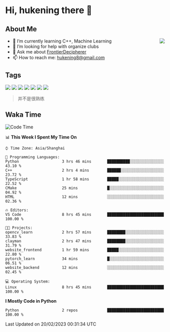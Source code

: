 # Hi, hukening there 👋

## About Me

<a href="#">
  <img align="right" src="https://github-readme-stats-git-masterrstaa-rickstaa.vercel.app/api?username=Tokyo469&count_private=true&show_icons=true&bg_color=15,f2f7fd,E0EAFC" />
</a>

- 🌱 I’m currently learning C++, Machine Learning
- 🤔 I’m looking for help with organize clubs
- 💬 Ask me about [FrontierDecipherer](https://github.com/FrontierDecipherer)
- 📫 How to reach me: hukening8@gmail.com

## Tags

![](https://img.shields.io/badge/-Python-3e74a2?style=flat-square&logo=Python&logoColor=fff)
![](https://img.shields.io/badge/-C++-00579c?style=flat-square&logo=cplusplus&logoColor=fff)
![](https://img.shields.io/badge/-Node.js-339933?style=flat-square&logo=Node.js&logoColor=fff)
![](https://img.shields.io/badge/-React-2d98ce?style=flat-square&logo=React&logoColor=fff)
![](https://img.shields.io/badge/-Linux-000000?style=flat-square&logo=Linux&logoColor=fff)
![](https://img.shields.io/badge/-MySQL-4479A1?style=flat-square&logo=MySQL&logoColor=fff)
![](https://img.shields.io/badge/-MongoDB-47A248?style=flat-square&logo=MongoDB&logoColor=fff)

> 并不是很熟练

## Waka Time

<!--START_SECTION:waka-->
![Code Time](http://img.shields.io/badge/Code%20Time-151%20hrs%206%20mins-blue)

📊 **This Week I Spent My Time On** 

```text
⌚︎ Time Zone: Asia/Shanghai

💬 Programming Languages: 
Python                   3 hrs 46 mins       ██████████░░░░░░░░░░░░░░░   43.10 % 
C++                      2 hrs 4 mins        ██████░░░░░░░░░░░░░░░░░░░   23.72 % 
TypeScript               1 hr 58 mins        █████░░░░░░░░░░░░░░░░░░░░   22.52 % 
CMake                    25 mins             █░░░░░░░░░░░░░░░░░░░░░░░░   04.92 % 
HTML                     12 mins             ░░░░░░░░░░░░░░░░░░░░░░░░░   02.36 % 

🔥 Editors: 
VS Code                  8 hrs 45 mins       █████████████████████████   100.00 % 

🐱‍💻 Projects: 
opencv_learn             2 hrs 57 mins       ████████░░░░░░░░░░░░░░░░░   33.83 % 
clayman                  2 hrs 47 mins       ████████░░░░░░░░░░░░░░░░░   31.79 % 
website_frontend         1 hr 59 mins        █████░░░░░░░░░░░░░░░░░░░░   22.80 % 
pytorch_learn            34 mins             █░░░░░░░░░░░░░░░░░░░░░░░░   06.51 % 
website_backend          12 mins             ░░░░░░░░░░░░░░░░░░░░░░░░░   02.45 % 

💻 Operating System: 
Linux                    8 hrs 45 mins       █████████████████████████   100.00 % 

```

**I Mostly Code in Python** 

```text
Python                   2 repos             █████████████████████████   100.00 % 

```



 Last Updated on 20/02/2023 00:31:34 UTC
<!--END_SECTION:waka-->
